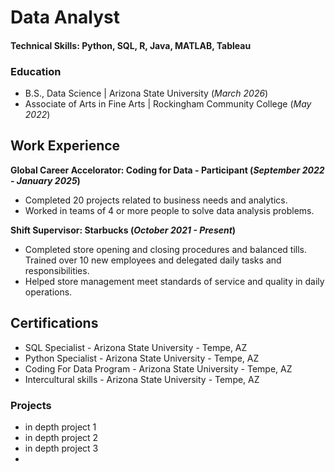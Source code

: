 # Data Analyst 

#### Technical Skills: Python, SQL, R, Java, MATLAB, Tableau

### Education 
- B.S., Data Science | Arizona State University (_March 2026_)
- Associate of Arts in Fine Arts | Rockingham Community College (_May 2022_)

## Work Experience 
**Global Career Accelorator: Coding for Data - Participant (_September 2022 - January 2025_)**
- Completed 20 projects related to business needs and analytics.
- Worked in teams of 4 or more people to solve data analysis problems.

**Shift Supervisor: Starbucks (_October 2021 - Present_)**
- Completed store opening and closing procedures and balanced tills. Trained over 10 new
employees and delegated daily tasks and responsibilities.
- Helped store management meet standards of service and quality in daily operations.

## Certifications 
- SQL Specialist - Arizona State University - Tempe, AZ
- Python Specialist - Arizona State University - Tempe, AZ
- Coding For Data Program - Arizona State University - Tempe, AZ
- Intercultural skills - Arizona State University - Tempe, AZ

### Projects 
- in depth project 1
- in depth project 2
- in depth project 3
- 
